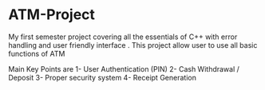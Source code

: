 # ATM-Project

My first semester project covering all the essentials of C++ with error handling and user friendly interface . This project allow user to use all basic functions of ATM

Main Key Points are
1- User Authentication (PIN)
2- Cash Withdrawal / Deposit
3- Proper security system 
4- Receipt Generation
